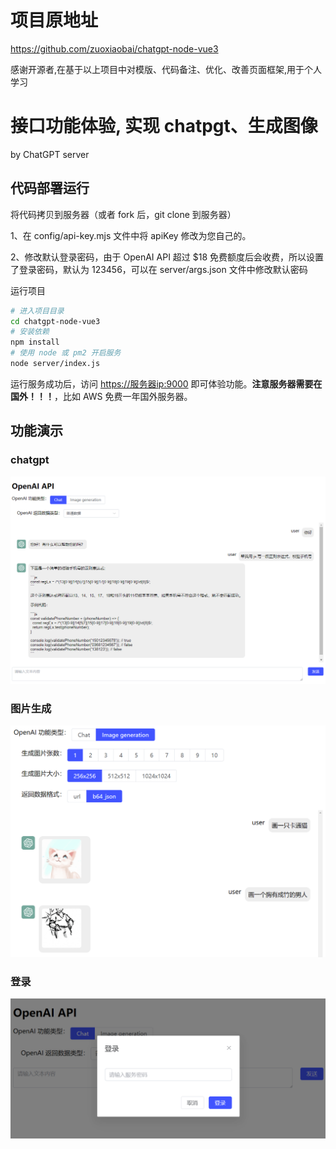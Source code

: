 # 项目原地址
https://github.com/zuoxiaobai/chatgpt-node-vue3

感谢开源者,在基于以上项目中对模版、代码备注、优化、改善页面框架,用于个人学习
# 接口功能体验, 实现 chatpgt、生成图像
by ChatGPT server

## 代码部署运行

将代码拷贝到服务器（或者 fork 后，git clone 到服务器）

1、在 config/api-key.mjs 文件中将 apiKey 修改为您自己的。

2、修改默认登录密码，由于 OpenAI API 超过 $18 免费额度后会收费，所以设置了登录密码，默认为 123456，可以在 server/args.json 文件中修改默认密码

运行项目

```bash
# 进入项目目录
cd chatgpt-node-vue3 
# 安装依赖
npm install
# 使用 node 或 pm2 开启服务
node server/index.js
```

运行服务成功后，访问 <https://服务器ip:9000> 即可体验功能。**注意服务器需要在国外！！！**，比如 AWS 免费一年国外服务器。

## 功能演示

### chatgpt

![openai-chatgpt.png](./docs/openai-chatgpt.png)

### 图片生成

![openai-img-gen.png](./docs/openai-img-gen.png)

### 登录

![login.png](./docs/login.png)
